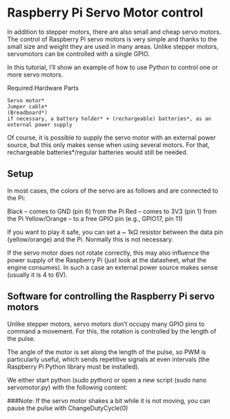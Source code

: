 # **Raspberry Pi Servo Motor control**

In addition to stepper motors, there are also small and cheap servo motors. The control of Raspberry Pi servo motors is very simple and thanks to the small size and weight they are used in many areas.
Unlike stepper motors, servomotors can be controlled with a single GPIO.

In this tutorial, I’ll show an example of how to use Python to control one or more servo motors.

Required Hardware Parts

    Servo motor*
    Jumper cable*
    (Breadboard*)
    if necessary, a battery holder* + (rechargeable) batteries*, as an external power supply

Of course, it is possible to supply the servo motor with an external power source, but this only makes sense when using several motors. For that, rechargeable batteries*/regular batteries would still be needed.

## Setup

In most cases, the colors of the servo are as follows and are connected to the Pi:

Black – comes to GND (pin 6) from the Pi
Red – comes to 3V3 (pin 1) from the Pi
Yellow/Orange – to a free GPIO pin (e.g., GPIO17, pin 11)

If you want to play it safe, you can set a ~ 1kΩ resistor between the data pin (yellow/orange) and the Pi. Normally this is not necessary.

If the servo motor does not rotate correctly, this may also influence the power supply of the Raspberry Pi (just look at the datasheet, what the engine consumes). In such a case an external power source makes sense (usually it is 4 to 6V).

## Software for controlling the Raspberry Pi servo motors

Unlike stepper motors, servo motors don’t occupy many GPIO pins to command a movement. For this, the rotation is controlled by the length of the pulse.

The angle of the motor is set along the length of the pulse, so PWM is particularly useful, which sends repetitive signals at even intervals (the Raspberry Pi Python library must be installed).

We either start python (sudo python) or open a new script (sudo nano servomotor.py) with the following content:




###Note:
If the servo motor shakes a bit while it is not moving, you can pause the pulse with ChangeDutyCycle(0)
